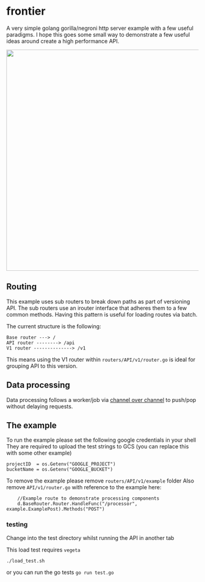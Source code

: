 # frontier

A very simple golang gorilla/negroni http server example with a few useful paradigms.
I hope this goes some small way to demonstrate a few useful ideas around create a high performance API.

<img src="https://i.imgur.com/HpKOfUt.png" width="580"/>


## Routing

This example uses sub routers to break down paths as part of versioning API.
The sub routers use an irouter interface that adheres them to a few common methods.
Having this pattern is useful for loading routes via batch.

The current structure is the following:
```
Base router ---> /
API router --------> /api
V1 router --------------> /v1
```

This means using the V1 router within `routers/API/v1/router.go` is ideal for grouping API to this version.

## Data processing

Data processing follows a worker/job via [channel over channel](https://www.goin5minutes.com/blog/channel_over_channel/) to push/pop without delaying requests.


## The example

To run the example please set the following google credentials in your shell
They are required to upload the test strings to GCS (you can replace this with some other example)
```
projectID  = os.Getenv("GOOGLE_PROJECT")
bucketName = os.Getenv("GOOGLE_BUCKET")
```
To remove the example please remove `routers/API/v1/example` folder
Also remove `API/v1/router.go` with reference to the example here:
```
	//Example route to demonstrate processing components
	d.BaseRouter.Router.HandleFunc("/processor", example.ExamplePost).Methods("POST")
```

### testing

Change into the test directory whilst running the API in another tab

This load test requires `vegeta`

```
./load_test.sh
```

or you can run the go tests `go run test.go`
